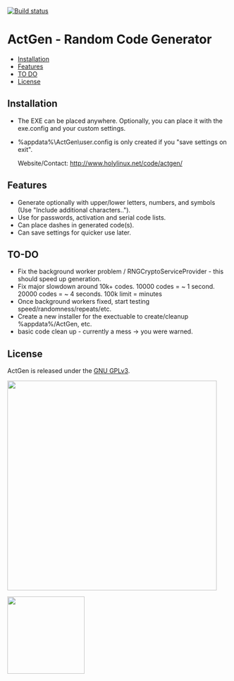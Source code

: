 
[![Build status](https://ci.appveyor.com/api/projects/status/t4cs6sx7hbsh89kw?svg=true)](https://ci.appveyor.com/project/bmatthewshea/actgen2)

ActGen - Random Code Generator 
==================

  - [Installation](#installation)
  - [Features](#features)
  - [TO DO](#to-do)
  - [License](#license)


## Installation

- The EXE can be placed anywhere. Optionally, you can place it with the exe.config and your custom settings.
- %appdata%\ActGen\user.config is only created if you "save settings on exit".

	Website/Contact: http://www.holylinux.net/code/actgen/

## Features

- Generate optionally with upper/lower letters, numbers, and symbols (Use "Include additional characters..").
- Use for passwords, activation and serial code lists.
- Can place dashes in generated code(s).
- Can save settings for quicker use later.

## TO-DO

- Fix the background worker problem / RNGCryptoServiceProvider - this should speed up generation.
- Fix major slowdown around 10k+ codes. 10000 codes = ~ 1 second. 20000 codes = ~ 4 seconds. 100k limit = minutes
- Once background workers fixed, start testing speed/randomness/repeats/etc.
- Create a new installer for the exectuable to create/cleanup %appdata%/ActGen, etc.
- basic code clean up - currently a mess -> you were warned.

## License

ActGen is released under the [GNU GPLv3](https://opensource.org/licenses/GPL-3.0).

<p><img src="http://i.imgur.com/u1G0wvD.png" width="475"></p>

<p><img src="https://assets-cdn.github.com/images/modules/logos_page/Octocat.png" width="175"></p>
